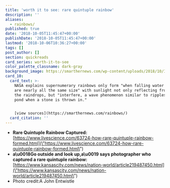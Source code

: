 ```yaml
---
title: 'worth it to see: rare quintuple rainbow'
description: ''
aliases:
  - rainbows/
published: true
date: '2018-10-05T11:45:47+00:00'
publishDate: '2018-10-05T11:45:47+00:00'
lastmod: '2018-10-06T10:36:27+00:00'
tags: []
post_author: []
section: quickreads
card_series: worth-it-to-see
color_palette_classname: dark-gray
background_image: https://smarthernews.com/wp-content/uploads/2018/10/IMG_4925.jpg
card_10:
  card_text: >-
    NASA explains supernumerary rainbows only form "when falling water droplets
    are nearly all the same size" with sunlight not only reflecting from inside
    the raindrops, but "interfere, a wave phenomenon similar to ripples on a
    pond when a stone is thrown in."


    [view sources](https://smarthernews.com/rainbows/)
  card_citation: ''
---
```

*   **Rare Quintuple Rainbow Captured:**  
    [https://www.livescience.com/63724-how-rare-quintuple-rainbow-formed.html](\"https://www.livescience.com/63724-how-rare-quintuple-rainbow-formed.html\")
*   **a\\u0018Go outside and look up,a\\u0019 says photographer who captured a rare quintuple rainbow:**  
    [https://www.kansascity.com/news/nation-world/article219487450.html](\"https://www.kansascity.com/news/nation-world/article219487450.html\")
*   Photo credit:A John Entwistle